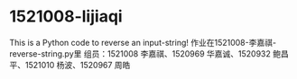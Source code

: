 # 1521008-lijiaqi
This is a Python code to reverse an input-string!
作业在1521008-李嘉祺-reverse-string.py里
组员：1521008 李嘉祺、1520969 华嘉诚、1520932 鲍昌平、1521010 杨波、1520967 周皓
